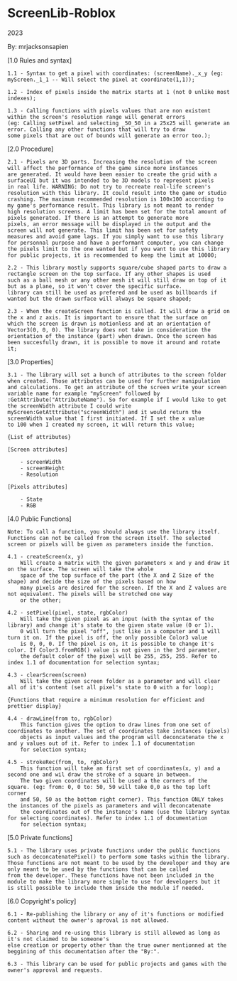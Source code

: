 # ScreenLib-Roblox
2023

By: mrjacksonsapien

[1.0 Rules and syntax]

	1.1 - Syntax to get a pixel with coordinates: (screenName)._x_y (eg: myScreen._1_1 -- Will select the pixel at coordinate(1,1));

	1.2 - Index of pixels inside the matrix starts at 1 (not 0 unlike most indexes);
	
	1.3 - Calling functions with pixels values that are non existent within the screen's resolution range will generat errors
	(eg: Calling setPixel and selecting _50_50 in a 25x25 will generate an error. Calling any other functions that will try to draw
	some pixels that are out of bounds will generate an error too.);
	
[2.0 Procedure]

	2.1 - Pixels are 3D parts. Increasing the resolution of the screen will affect the performance of the game since more instances
	are generated. It would have been easier to create the grid with a surfaceUI but it was intended to be 3D models to represent pixels
	in real life. WARNING: Do not try to recreate real-life screen's resolution with this library. It could result into the game or studio
	crashing. The maximum recommended resolution is 100x100 according to my game's performance result. This library is not meant to render
	high resolution screens. A limit has been set for the total amount of pixels generated. If there is an attempt to generate more
	pixels, an error message will be displayed in the output and the screen will not generate. This limit has been set for safety
	measures and avoid game lags. If you simply want to use this library for personnal purpose and have a performant computer, you can change
	the pixels limit to the one wanted but if you want to use this library for public projects, it is recommended to keep the limit at 10000;

	2.2 - This library mostly supports square/cube shaped parts to draw a rectangle screen on the top surface. If any other shapes is used
	such as a ball mesh or any other mesh it will still draw on top of it but as a plane, so it won't cover the specific surface. 
	library can still be used as prefered and be used as billboards if wanted but the drawn surface will always be square shaped;

	2.3 - When the createScreen function is called. It will draw a grid on the x and z axis. It is important to ensure that the surface on
	which the screen is drawn is motionless and at an orientation of Vector3(0, 0, 0). The library does not take in consideration the
	orientation of the instance (part) when drawn. Once the screen has been succesfully drawn, it is possible to move it around and rotate
	it;
	
[3.0 Properties]

	3.1 - The library will set a bunch of attributes to the screen folder when created. Those attributes can be used for further manipulation
	and calculations. To get an attribute of the screen write your screen variable name for example "myScreen" followed by 
	:GetAttribute("AttributeName"). So for example if I would like to get the screenWidth attribute I could write
	myScreen:GetAtttribute("screenWidth") and it would return the screenWidth value that I first initiated. If I set the x value
	to 100 when I created my screen, it will return this value;
	
	{List of attributes}
	
	[Screen attributes]
	
		- screenWidth
		- screenHeight
		- Resolution
		
	[Pixels attributes]
	
		- State
		- RGB
	
[4.0 Public Functions]

	Note: To call a function, you should always use the library itself. Functions can not be called from the screen itself. The selected
	screen or pixels will be given as parameters inside the function.

	4.1 - createScreen(x, y)
		Will create a matrix with the given parameters x and y and draw it on the surface. The screen will take the whole
		space of the top surface of the part (the X and Z Size of the shape) and decide the size of the pixels based on how
		many pixels are desired for the screen. If the X and Z values are not equivalent. The pixels will be stretched one way
		or the other;
		
	4.2 - setPixel(pixel, state, rgbColor)
		Will take the given pixel as an input (with the syntax of the library) and change it's state to the given state value (0 or 1).
		0 will turn the pixel "off", just like in a computer and 1 will turn it on. If the pixel is off, the only possible Color3 value
		is 0, 0, 0. If the pixel is on, it is possible to change it's color. If Color3.fromRGB() value is not given in the 3rd parameter, 
		the default color of the pixel will be 255, 255, 255. Refer to index 1.1 of documentation for selection syntax;
		
	4.3 - clearScreen(screen)
		Will take the given screen folder as a parameter and will clear all of it's content (set all pixel's state to 0 with a for loop);
		
	{Functions that require a minimum resolution for efficient and prettier display}
	
	4.4 - drawLine(from to, rgbColor)
		This function gives the option to draw lines from one set of coordinates to another. The set of coordinates take instances (pixels)
		objects as input values and the program will deconcatenate the x and y values out of it. Refer to index 1.1 of documentation
		for selection syntax;
	
	4.5 - strokeRec(from, to, rgbColor)
		This function will take an first set of coordinates(x, y) and a second one and wil draw the stroke of a square in between.
		The two given coordinates will be used a the corners of the square. (eg: from: 0, 0 to: 50, 50 will take 0,0 as the top left corner
		and 50, 50 as the bottom right corner). This function ONLY takes the instances of the pixels as parameters and will deconcatenate
		the coordinates out of the instance's name (use the library syntax for selecting coordinates). Refer to index 1.1 of documentation
		for selection syntax;

[5.0 Private functions]

	5.1 - The library uses private functions under the public functions such as deconcatenatePixel() to perform some tasks within the library.
	Those functions are not meant to be used by the developer and they are only meant to be used by the functions that can be called
	from the developer. These functions have not been included in the module to make the library more simple to use for developers but it
	is still possible to include them inside the module if needed.

[6.0 Copyright's policy]

	6.1 - Re-publishing the library or any of it's functions or modified content without the owner's aproval is not allowed.
	
	6.2 - Sharing and re-using this library is still allowed as long as it's not claimed to be someone's 
	else creation or property other than the true owner mentionned at the beggining of this documentation after the "By:".
	
	6.3 - This library can be used for public projects and games with the owner's approval and requests.
